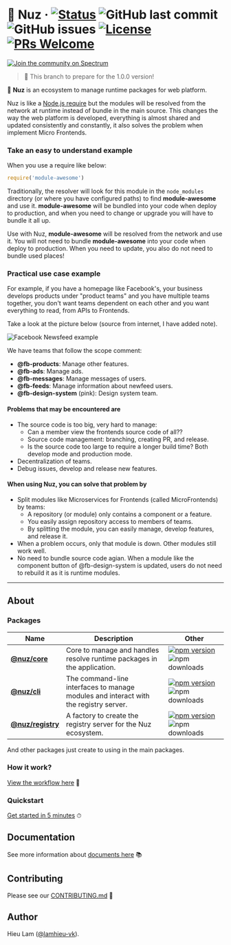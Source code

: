 # 🔮 Nuz &middot; [![Status](https://github.com/lamhieu-vk/nuz/workflows/nuz/badge.svg)](https://github.com/lamhieu-vk/nuz/actions) ![GitHub last commit](https://img.shields.io/github/last-commit/lamhieu-vk/nuz) ![GitHub issues](https://img.shields.io/github/issues/lamhieu-vk/nuz) [![License](https://img.shields.io/badge/license-MIT-blue.svg)](https://github.com/lamhieu-vk/nuz/blob/develop/LICENSE) [![PRs Welcome](https://img.shields.io/badge/PRs-welcome-brightgreen.svg)](https://github.com/lamhieu-vk/nuz/blob/develop/CONTRIBUTING.md)

[![Join the community on Spectrum](https://withspectrum.github.io/badge/badge.svg)](https://spectrum.chat/nuz)

> 📌 This branch to prepare for the 1.0.0 version!

🔮 **Nuz** is an ecosystem to manage runtime packages for web platform.

Nuz is like a [Node.js require](https://nodejs.org/en/knowledge/getting-started/what-is-require/) but the modules will be resolved from the network at runtime instead of bundle in the main source. This changes the way the web platform is developed, everything is almost shared and updated consistently and constantly, it also solves the problem when implement Micro Frontends.

### Take an easy to understand example

When you use a require like below:
```js
require('module-awesome')
```

Traditionally, the resolver will look for this module in the `node_modules` directory (or where you have configured paths) to find **module-awesome** and use it. **module-awesome** will be bundled into your code when deploy to production, and when you need to change or upgrade you will have to bundle it all up.

Use with Nuz, **module-awesome** will be resolved from the network and use it. You will not need to bundle **module-awesome** into your code when deploy to production. When you need to update, you also do not need to bundle used places!

### Practical use case example

For example, if you have a homepage like Facebook's, your business develops products under "product teams" and you have multiple teams together, you don't want teams dependent on each other and you want everything to read, from APIs to Frontends.

Take a look at the picture below (source from internet, I have added note).

![Facebook Newsfeed example](https://user-images.githubusercontent.com/9839768/80710807-8c268780-8b19-11ea-8f3f-747153a92a65.jpg)

We have teams that follow the scope comment:
  - **@fb-products**: Manage other features.
  - **@fb-ads**: Manage ads.
  - **@fb-messages**: Manage messages of users.
  - **@fb-feeds**: Manage information about newfeed users.
  - **@fb-design-system** (pink): Design system team.

#### Problems that may be encountered are
  - The source code is too big, very hard to manage:
    - Can a member view the frontends source code of all??
    - Source code management: branching, creating PR, and release.
    - Is the source code too large to require a longer build time? Both develop mode and production mode.
  - Decentralization of teams.
  - Debug issues, develop and release new features.

#### When using Nuz, you can solve that problem by
  - Split modules like Microservices for Frontends (called MicroFrontends) by teams:
    - A repository (or module) only contains a component or a feature.
    - You easily assign repository access to members of teams.
    - By splitting the module, you can easily manage, develop features, and release it.
  - When a problem occurs, only that module is down. Other modules still work well.
  - No need to bundle source code agian. When a module like the component button of @fb-design-system is updated, users do not need to rebuild it as it is runtime modules.

***

## About

### Packages

| Name     | Description | Other |
|---------------|-----|-----|
| **[@nuz/core](https://github.com/lamhieu-vk/nuz/blob/develop/packages/nuz-core)**     | Core to manage and handles resolve runtime packages in the application. | [![npm version](https://img.shields.io/npm/v/@nuz/core.svg?style=flat)](https://www.npmjs.com/package/@nuz/core) ![npm downloads](https://img.shields.io/npm/dm/@nuz/core) |
| **[@nuz/cli](https://github.com/lamhieu-vk/nuz/blob/develop/packages/nuz-cli)** | The command-line interfaces to manage modules and interact with the registry server. | [![npm version](https://img.shields.io/npm/v/@nuz/cli.svg?style=flat)](https://www.npmjs.com/package/@nuz/cli) ![npm downloads](https://img.shields.io/npm/dm/@nuz/cli) |
| **[@nuz/registry](https://github.com/lamhieu-vk/nuz/blob/develop/packages/nuz-registry)** | A factory to create the registry server for the Nuz ecosystem. | [![npm version](https://img.shields.io/npm/v/@nuz/registry.svg?style=flat)](https://www.npmjs.com/package/@nuz/registry) ![npm downloads](https://img.shields.io/npm/dm/@nuz/registry) |

And other packages just create to using in the main packages.

### How it work?

[View the workflow here](https://github.com/lamhieu-vk/nuz/tree/develop/docs#architectures-1) 🙈

### Quickstart

[Get started in 5 minutes](https://github.com/lamhieu-vk/nuz/blob/develop/docs/GET_STARTED.md) ⏱


## Documentation

See more information about [documents here](https://github.com/lamhieu-vk/nuz/blob/develop/docs/README.md) 📚

## Contributing

Please see our [CONTRIBUTING.md](https://github.com/lamhieu-vk/nuz/blob/develop/CONTRIBUTING.md) 📝

## Author

Hieu Lam ([@lamhieu-vk](https://github.com/lamhieu-vk)).
